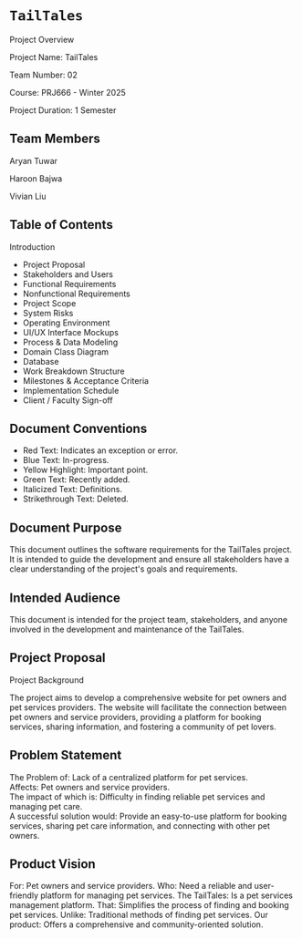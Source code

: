 # `TailTales`

Project Overview

Project Name: TailTales

Team Number: 02

Course: PRJ666 - Winter 2025

Project Duration: 1 Semester

## Team Members

Aryan Tuwar

Haroon Bajwa

Vivian Liu

## Table of Contents

Introduction
* Project Proposal
* Stakeholders and Users
* Functional Requirements
* Nonfunctional Requirements
* Project Scope
* System Risks
* Operating Environment
* UI/UX Interface Mockups
* Process & Data Modeling
* Domain Class Diagram
* Database
* Work Breakdown Structure
* Milestones & Acceptance Criteria
* Implementation Schedule
* Client / Faculty Sign-off

## Document Conventions
* Red Text: Indicates an exception or error.
* Blue Text: In-progress.
* Yellow Highlight: Important point.
* Green Text: Recently added.
* Italicized Text: Definitions.
* Strikethrough Text: Deleted.

## Document Purpose

This document outlines the software requirements for the TailTales project. It is intended to guide the development and ensure all stakeholders have a clear understanding of the project's goals and requirements.

## Intended Audience

This document is intended for the project team, stakeholders, and anyone involved in the development and maintenance of the TailTales.

## Project Proposal

Project Background <br/>

The project aims to develop a comprehensive website for pet owners and pet services providers. The website will facilitate the connection between pet owners and service providers, providing a platform for booking services, sharing information, and fostering a community of pet lovers.

## Problem Statement
The Problem of: Lack of a centralized platform for pet services.  <br/>
Affects: Pet owners and service providers.  <br/>
The impact of which is: Difficulty in finding reliable pet services and managing pet care.  <br/>
A successful solution would: Provide an easy-to-use platform for booking services, sharing pet care information, and connecting with other pet owners.  <br/>

## Product Vision

For: Pet owners and service providers.
Who: Need a reliable and user-friendly platform for managing pet services.
The TailTales: Is a pet services management platform.
That: Simplifies the process of finding and booking pet services.
Unlike: Traditional methods of finding pet services.
Our product: Offers a comprehensive and community-oriented solution.

